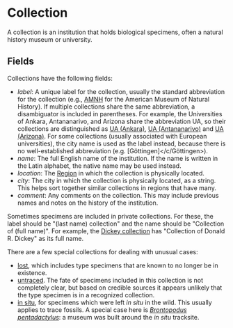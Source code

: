 # Collection

A collection is an institution that holds biological specimens, often a natural history
museum or university.

## Fields

Collections have the following fields:

- _label_: A unique label for the collection, usually the standard abbreviation for the
  collection (e.g., [AMNH](/c/AMNH) for the American Museum of Natural History). If
  multiple collections share the same abbreviation, a disambiguator is included in
  parentheses. For example, the Universities of Ankara, Antananarivo, and Arizona share
  the abbreviation UA, so their collections are distinguished as
  [UA (Ankara)](</c/UA_(Ankara)>), [UA (Antananarivo)](</c/UA_(Antananarivo)>) and
  [UA (Arizona)](</c/UA_(Arizona)>). For some collections (usually associated with
  European universities), the city name is used as the label instead, because there is
  no well-established abbreviation (e.g. [Göttingen]</c/Göttingen>).
- _name_: The full English name of the institution. If the name is written in the Latin
  alphabet, the native name may be used instead.
- _location_: The [Region](region) in which the collection is physically located.
- _city_: The city in which the collection is physically located, as a string. This
  helps sort together similar collections in regions that have many.
- _comment_: Any comments on the collection. This may include previous names and notes
  on the history of the institution.

Sometimes specimens are included in private collections. For these, the label should be
"(last name) collection" and the name should be "Collection of (full name)". For
example, the [Dickey collection](/c/Dickey_collection) has "Collection of Donald R.
Dickey" as its full name.

There are a few special collections for dealing with unusual cases:

- [lost](/c/lost), which includes type specimens that are known to no longer be in
  existence.
- [untraced](/c/untraced). The fate of specimens included in this collection is not
  completely clear, but based on credible sources it appears unlikely that the type
  specimen is in a recognized collection.
- [in situ](/c/in_situ), for specimens which were left _in situ_ in the wild. This
  usually applies to trace fossils. A special case here is
  [_Brontopodus pentadactylus_](/n/83199): a museum was built around the _in situ_
  tracksite.
